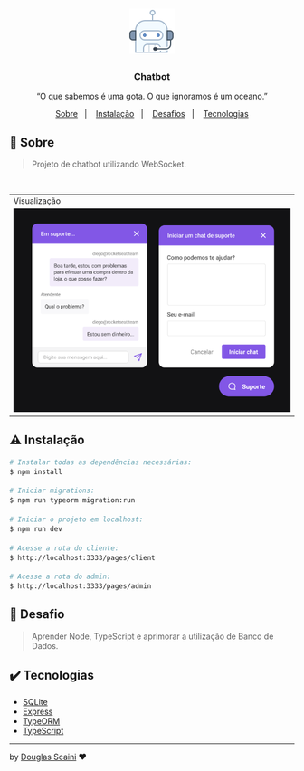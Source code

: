<h1 align="center"><img src="./.github/logo.png" width=80px"/></h1>

<h3 align="center">Chatbot</h3>

<p align="center">“O que sabemos é uma gota. O que ignoramos é um oceano.”</p>

<p align="center">
  <a href="#about">Sobre</a>&nbsp;&nbsp;&nbsp;|&nbsp;&nbsp;&nbsp;
  <a href="#install">Instalação</a>&nbsp;&nbsp;&nbsp;|&nbsp;&nbsp;&nbsp;
  <a href="#challenge">Desafios</a>&nbsp;&nbsp;&nbsp;|&nbsp;&nbsp;&nbsp;
  <a href="#technologies">Tecnologias</a>
</p>

## :speech_balloon: Sobre <a name="about"></a>

> Projeto de chatbot utilizando WebSocket.

<br />
<table>
  <tr>
    <td colspan="1">Visualização</td>
  </tr>
  <tr>
    <td><img src="./.github/chat.png" width=1000px /></td></td>
  </tr>
</table>

## :warning: Instalação <a name="install"></a>

```bash
# Instalar todas as dependências necessárias:
$ npm install

# Iniciar migrations:
$ npm run typeorm migration:run

# Iniciar o projeto em localhost:
$ npm run dev

# Acesse a rota do cliente:
$ http://localhost:3333/pages/client

# Acesse a rota do admin:
$ http://localhost:3333/pages/admin

```

## :triangular_flag_on_post: Desafio <a name="challenge"></a>

> Aprender Node, TypeScript e aprimorar a utilização de Banco de Dados.

## :heavy_check_mark: Tecnologias <a name="technologies"></a>

- [SQLite](https://www.npmjs.com/package/sqlite3)
- [Express](https://expressjs.com/pt-br/)
- [TypeORM](https://typeorm.io/#/)
- [TypeScript](https://www.typescriptlang.org/)

---

by [Douglas Scaini](https://www.github.com/douglasscaini) ❤️

